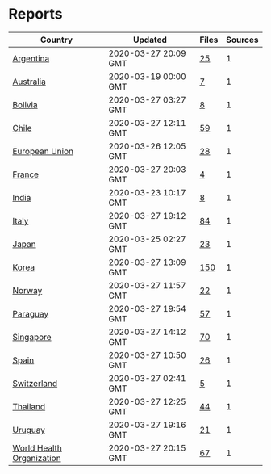# Reports

| Country | Updated | Files | Sources |
| --- | --- | --- | --- |
| [Argentina](ar/README.md) | 2020-03-27 20:09 GMT | [25](ar/README.md) | 1 |
| [Australia](au/README.md) | 2020-03-19 00:00 GMT | [7](au/README.md) | 1 |
| [Bolivia](bo/README.md) | 2020-03-27 03:27 GMT | [8](bo/README.md) | 1 |
| [Chile](cl/README.md) | 2020-03-27 12:11 GMT | [59](cl/README.md) | 1 |
| [European Union](eu/README.md) | 2020-03-26 12:05 GMT | [28](eu/README.md) | 1 |
| [France](fr/README.md) | 2020-03-27 20:03 GMT | [4](fr/README.md) | 1 |
| [India](in/README.md) | 2020-03-23 10:17 GMT | [8](in/README.md) | 1 |
| [Italy](it/README.md) | 2020-03-27 19:12 GMT | [84](it/README.md) | 1 |
| [Japan](jp/README.md) | 2020-03-25 02:27 GMT | [23](jp/README.md) | 1 |
| [Korea](kr/README.md) | 2020-03-27 13:09 GMT | [150](kr/README.md) | 1 |
| [Norway](no/README.md) | 2020-03-27 11:57 GMT | [22](no/README.md) | 1 |
| [Paraguay](py/README.md) | 2020-03-27 19:54 GMT | [57](py/README.md) | 1 |
| [Singapore](sg/README.md) | 2020-03-27 14:12 GMT | [70](sg/README.md) | 1 |
| [Spain](es/README.md) | 2020-03-27 10:50 GMT | [26](es/README.md) | 1 |
| [Switzerland](ch/README.md) | 2020-03-27 02:41 GMT | [5](ch/README.md) | 1 |
| [Thailand](th/README.md) | 2020-03-27 12:25 GMT | [44](th/README.md) | 1 |
| [Uruguay](uy/README.md) | 2020-03-27 19:16 GMT | [21](uy/README.md) | 1 |
| [World Health Organization](who/README.md) | 2020-03-27 20:15 GMT | [67](who/README.md) | 1 |
